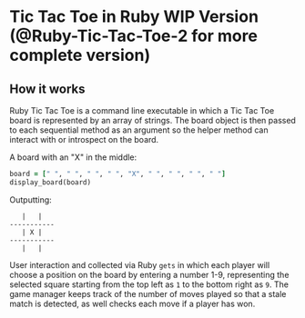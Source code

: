 # Tic Tac Toe in Ruby WIP Version (@Ruby-Tic-Tac-Toe-2 for more complete version)


## How it works

Ruby Tic Tac Toe is a command line executable in which a Tic Tac Toe board is represented by an array of strings. The board object is then passed to each sequential method as an argument so the helper method can interact with or introspect on the board.


A board with an "X" in the middle:
```ruby
board = [" ", " ", " ", " ", "X", " ", " ", " ", " "]
display_board(board)
```
Outputting:

```
   |   |   
-----------
   | X |   
-----------
   |   |   
```


User interaction and collected via Ruby `gets` in which each player will choose a position on the board by entering a number 1-9, representing the selected square starting from the top left as `1` to the bottom right as `9`. The game manager keeps track of the number of moves played so that a stale match is detected, as well checks each move if a player has won.
